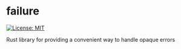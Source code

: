 failure
=======

[![License: MIT](https://img.shields.io/badge/license-MIT-blue.svg)](LICENSE)

Rust library for providing a convenient way to handle opaque errors
